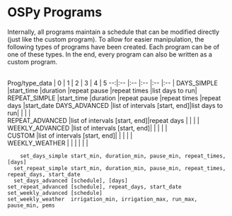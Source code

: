 OSPy Programs
====

Internally, all programs maintain a schedule that can be modified directly (just like the custom program).
To allow for easier manipulation, the following types of programs have been created.
Each program can be of one of these types. In the end, every program can also be written as a custom program.
<br/><br/>

Prog/type_data  |             0                |     1          |      2         |     3         |      4         |     5
             --:|:--                           |:--             |:--             |:--            |:--             |
DAYS_SIMPLE     |start_time                    |duration        |repeat pause    |repeat times   |list days to run|
REPEAT_SIMPLE   |start_time                    |duration        |repeat pause    |repeat times   |repeat days     |start_date
DAYS_ADVANCED   |list of intervals [start, end]|list days to run|                |               |                |   
REPEAT_ADVANCED |list of intervals [start, end]|repeat days     |                |               |                | 
WEEKLY_ADVANCED |list of intervals [start, end]|                |                |               |                |   
CUSTOM          |list of intervals [start, end]|                |                |               |                |   
WEEKLY_WEATHER  |                              |                |                |               |                |


        set_days_simple start_min, duration_min, pause_min, repeat_times, [days] 
      set_repeat_simple start_min, duration_min, pause_min, repeat_times, repeat_days, start_date 
      set_days_advanced [schedule], [days] 
    set_repeat_advanced [schedule], repeat_days, start_date 
    set_weekly_advanced [schedule] 
    set_weekly_weather  irrigation_min, irrigation_max, run_max, pause_min, pems 
